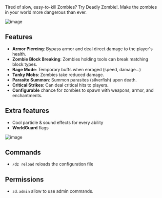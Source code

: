 Tired of slow, easy-to-kill Zombies? Try Deadly Zombie!. Make the zombies in your world more dangerous than ever.

![image](https://github.com/user-attachments/assets/9b628bd9-f92e-4d21-bf58-3f8039309d89)

## Features
- **Armor Piercing**: Bypass armor and deal direct damage to the player's health.
- **Zombie Block Breaking**: Zombies holding tools can break matching block types.
- **Rage Mode**: Temporary buffs when enraged (speed, damage...) 
- **Tanky Mobs**: Zombies take reduced damage.
- **Parasite Summon**: Summon parasites (silverfish) upon death.
- **Critical Strikes**: Can deal critical hits to players.
- **Configurable** chance for zombies to spawn with weapons, armor, and enchantments.
  
## Extra features
- Cool particle & sound effects for every ability
- **WorldGuard** flags

![image](https://github.com/user-attachments/assets/31b13b0c-d8e2-4634-813e-280ae6d081d7)

## Commands
- `/dz reload` reloads the configuration file
## Permissions
- `zd.admin` allow to use admin commands.

